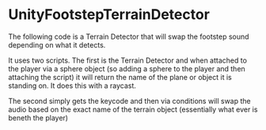 # UnityFootstepTerrainDetector

The following code is a Terrain Detector that will swap the footstep sound depending on what it detects.

It uses two scripts. The first is the Terrain Detector and when attached to the player via a sphere object (so adding a sphere to the player and then attaching the script) it will return the name of the plane or object it is standing on.
It does this with a raycast.

The second simply gets the keycode and then via conditions will swap the audio based on the exact name of the terrain object (essentially what ever is beneth the player)
